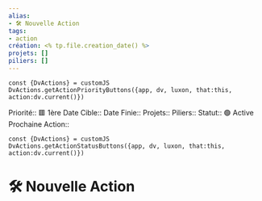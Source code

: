 ```yaml
---
alias:
- 🛠 Nouvelle Action
tags:
- action
création: <% tp.file.creation_date() %>
projets: []
piliers: []
---
```

```dataviewjs
const {DvActions} = customJS
DvActions.getActionPriorityButtons({app, dv, luxon, that:this, action:dv.current()})
```
Priorité:: 🟥 1ère
Date Cible::
Date Finie:: 
Projets:: 
Piliers:: 
Statut:: 🟢 Active
Prochaine Action:: 
```dataviewjs
const {DvActions} = customJS
DvActions.getActionStatusButtons({app, dv, luxon, that:this, action:dv.current()})
```
# 🛠 Nouvelle Action
